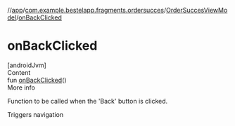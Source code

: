//[app](../../index.md)/[com.example.bestelapp.fragments.ordersucces](../index.md)/[OrderSuccesViewModel](index.md)/[onBackClicked](on-back-clicked.md)



# onBackClicked  
[androidJvm]  
Content  
fun [onBackClicked](on-back-clicked.md)()  
More info  


Function to be called when the 'Back' button is clicked.



Triggers navigation

  



